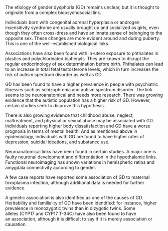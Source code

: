The etiology of gender dysphoria (GD) remains unclear, but it is thought to originate from a complex biopsychosocial link.

Individuals born with congenital adrenal hyperplasia or androgen insensitivity syndrome are usually brought up and socialized as girls, even though they often cross-dress and have an innate sense of belonging to the opposite sex. These changes are more evident around and during puberty. This is one of the well-established biological links.

Associations have also been found with in-utero exposure to phthalates in plastics and polychlorinated biphenyls. They are known to disrupt the regular endocrinology of sex determination before birth. Phthalates can lead to an increase in total fetal testosterone levels, which in turn increases the risk of autism spectrum disorder as well as GD.

GD has been found to have a higher prevalence in people with psychiatric illnesses such as schizophrenia and autism spectrum disorder. The link seems to be neuroanatomical and needs more research. There was growing evidence that the autistic population has a higher risk of GD. However, certain studies seek to disprove this hypothesis.

There is also growing evidence that childhood abuse, neglect, maltreatment, and physical or sexual abuse may be associated with GD. Individuals reporting higher body dissatisfaction and GD have a worse prognosis in terms of mental health. And as mentioned above in epidemiology, individuals with GD are found to have higher rates of depression, suicidal ideations, and substance use.

Neuroanatomical links have been found in certain studies. A major one is faulty neuronal development and differentiation in the hypothalamic links. Functional neuroimaging has shown variations in hemispheric ratios and amygdala connectivity according to gender.

A few case reports have reported some association of GD to maternal toxoplasma infection, although additional data is needed for further evidence.

A genetic association is also identified as one of the causes of GD. Heritability and familiality of GD have been identified: for instance, higher prevalence in monozygotic twins than in dizygotic twins. Some alleles (CYP17 and CYP17 T-34C) have also been found to have an association, although it is difficult to say if it is merely association or causation.